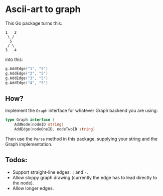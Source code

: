 # Ascii-art to graph

This Go package turns this:

```
1   2
 \ /
  5
 / \
3   4
```

into this:

```go
g.AddEdge("1", "5")
g.AddEdge("2", "5")
g.AddEdge("3", "5")
g.AddEdge("4", "5")
```

## How?

Implement the `Graph` interface for whatever Graph backend you are using:

```go
type Graph interface {
	AddNode(nodeID string)
	AddEdge(nodeOneID, nodeTwoID string)
```

Then use the `Parse` method in this package, supplying your string and the Graph implementation.

## Todos:

  - Support straight-line edges: `|` and `-`.
  - Allow sloppy graph drawing (currently the edge has to lead directly to the node).
  - Allow longer edges.
